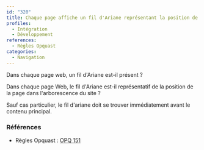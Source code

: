 ```yaml
---
id: "320"
title: Chaque page affiche un fil d'Ariane représentant la position de la page dans l'arborescence du site.
profiles:
  - Intégration
  - Développement
references:
  - Règles Opquast
categories:
  - Navigation
---
```


Dans chaque page web, un fil d'Ariane est-il présent ?

Dans chaque page Web, le fil d'Ariane est-il représentatif de la position de la page dans l'arborescence du site ?

Sauf cas particulier, le fil d'ariane doit se trouver immédiatement avant le contenu principal.

### Références

*   Règles Opquast : [OPQ 151](https://checklists.opquast.com/fr/assurance-qualite-web/chaque-page-affiche-une-information-permettant-de-connaitre-son-emplacement-dans-larborescence-du-site)
